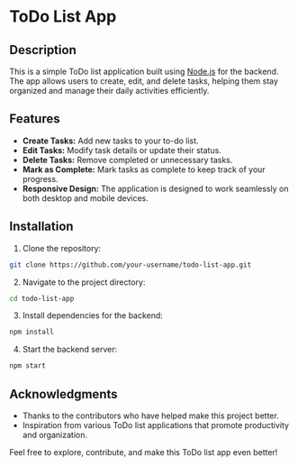 # ToDo List App

## Description

This is a simple ToDo list application built using [Node.js](https://nodejs.org/) for the backend. The app allows users to create, edit, and delete tasks, helping them stay organized and manage their daily activities efficiently.

## Features

- **Create Tasks:** Add new tasks to your to-do list.
- **Edit Tasks:** Modify task details or update their status.
- **Delete Tasks:** Remove completed or unnecessary tasks.
- **Mark as Complete:** Mark tasks as complete to keep track of your progress.
- **Responsive Design:** The application is designed to work seamlessly on both desktop and mobile devices.

## Installation

1. Clone the repository:

```bash
git clone https://github.com/your-username/todo-list-app.git
```
2. Navigate to the project directory:
```bash
cd todo-list-app
```
3. Install dependencies for the backend:
```bash
npm install
```
4. Start the backend server:
```bash
npm start
```
## Acknowledgments
- Thanks to the contributors who have helped make this project better.
- Inspiration from various ToDo list applications that promote productivity and organization.



Feel free to explore, contribute, and make this ToDo list app even better!




 





